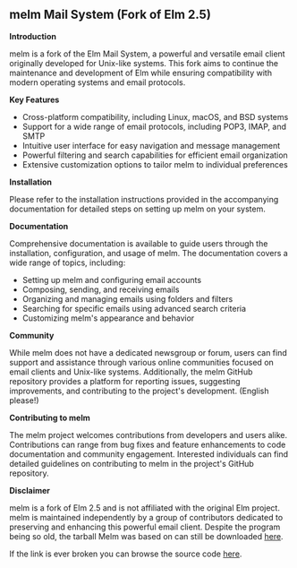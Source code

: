 ## melm Mail System (Fork of Elm 2.5)

**Introduction**

melm is a fork of the Elm Mail System, a powerful and versatile email
client originally developed for Unix-like systems. This fork aims to
continue the maintenance and development of Elm while ensuring
compatibility with modern operating systems and email protocols.

**Key Features**

* Cross-platform compatibility, including Linux, macOS, and BSD systems
* Support for a wide range of email protocols, including POP3, IMAP, and
SMTP
* Intuitive user interface for easy navigation and message management
* Powerful filtering and search capabilities for efficient email
organization
* Extensive customization options to tailor melm to individual
preferences

**Installation**

Please refer to the installation instructions provided in the accompanying
documentation for detailed steps on setting up melm on your system.

**Documentation**

Comprehensive documentation is available to guide users through the
installation, configuration, and usage of melm. The documentation covers a
wide range of topics, including:

* Setting up melm and configuring email accounts
* Composing, sending, and receiving emails
* Organizing and managing emails using folders and filters
* Searching for specific emails using advanced search criteria
* Customizing melm's appearance and behavior

**Community**

While melm does not have a dedicated newsgroup or forum, users can find
support and assistance through various online communities focused on email
clients and Unix-like systems. Additionally, the melm GitHub repository
provides a platform for reporting issues, suggesting improvements, and
contributing to the project's development. (English please!)

**Contributing to melm**

The melm project welcomes contributions from developers and users alike.
Contributions can range from bug fixes and feature enhancements to code
documentation and community engagement. Interested individuals can find
detailed guidelines on contributing to melm in the project's GitHub
repository.

**Disclaimer**

melm is a fork of Elm 2.5 and is not affiliated with the original Elm
project. melm is maintained independently by a group of contributors
dedicated to preserving and enhancing this powerful email client.
Despite the program being so old, the tarball Melm was based on can
still be downloaded [here](http://www.instinct.org/elm/files/tarballs/elm2.5.8.tar.gz).

If the link is ever broken you can browse the source code [here](https://github.com/TylerMS887/melm/tree/2.5-backup).
